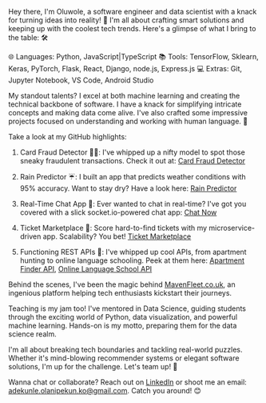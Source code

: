 Hey there, I'm Oluwole, a software engineer and data scientist with a knack for turning ideas into reality! 🚀 I'm all about crafting smart solutions and keeping up with the coolest tech trends. Here's a glimpse of what I bring to the table: 🛠️

🌐 Languages: Python, JavaScript|TypeScript
📚 Tools: TensorFlow, Sklearn, Keras, PyTorch, Flask, React, Django, node.js, Express.js
💻 Extras: Git, Jupyter Notebook, VS Code, Android Studio

My standout talents? I excel at both machine learning and creating the technical backbone of software. I have a knack for simplifying intricate concepts and making data come alive. I've also crafted some impressive projects focused on understanding and working with human language. 💪

Take a look at my GitHub highlights:

1. Card Fraud Detector 🕵️‍♂️: I've whipped up a nifty model to spot those sneaky fraudulent transactions. Check it out at: [Card Fraud Detector](https://github.com/kunle001/card-fraud)

2. Rain Predictor ☔: I built an app that predicts weather conditions with 95% accuracy. Want to stay dry? Have a look here: [Rain Predictor](https://github.com/kunle001/Rain-Predictor)

3. Real-Time Chat App 💬: Ever wanted to chat in real-time? I've got you covered with a slick socket.io-powered chat app: [Chat Now](https://github.com/kunle001/chat-now)

4. Ticket Marketplace 🎫: Score hard-to-find tickets with my microservice-driven app. Scalability? You bet! [Ticket Marketplace](https://github.com/kunle001/ticket-marketplace)

5. Functioning REST APIs 🏢: I've whipped up cool APIs, from apartment hunting to online language schooling. Peek at them here: [Apartment Finder API](https://github.com/kunle001/mooveX), [Online Language School API](https://github.com/kunle001/oxford)

Behind the scenes, I've been the magic behind [MavenFleet.co.uk](https://mavenfleet.co.uk), an ingenious platform helping tech enthusiasts kickstart their journeys.

Teaching is my jam too! I've mentored in Data Science, guiding students through the exciting world of Python, data visualization, and powerful machine learning. Hands-on is my motto, preparing them for the data science realm.

I'm all about breaking tech boundaries and tackling real-world puzzles. Whether it's mind-blowing recommender systems or elegant software solutions, I'm up for the challenge. Let's team up! 🤝

Wanna chat or collaborate? Reach out on [LinkedIn](https://www.linkedin.com/in/oluwole/) or shoot me an email: adekunle.olanipekun.ko@gmail.com. Catch you around! 😊
